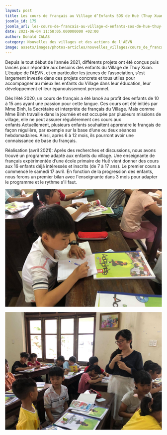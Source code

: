 ```yaml
---
layout: post
title: Les cours de français au Village d’Enfants SOS de Hué (Thuy Xuan)
joomla_id: 175
joomla_url: les-cours-de-francais-au-village-d-enfants-sos-de-hue-thuy-xuan
date: 2021-06-04 11:58:05.000000000 +02:00
author: Donald CALAS
category: Nouvelles des villages et des actions de l'AEVN
image: assets/images/photos-articles/nouvelles_villages/cours_de_francais/Hue_CoursFrancais2.jpg
---
```

Depuis le tout début de l’année 2021, différents projets ont été conçus puis lancés pour répondre aux besoins des enfants du Village de Thuy Xuan. L’équipe de l’AEVN, et en particulier les jeunes de l’association, s’est largement investie dans ces projets concrets et tous utiles pour accompagner au mieux les enfants du Village dans leur éducation, leur développement et leur épanouissement personnel.


Dès l’été 2020, un cours de français a été lancé au profit des enfants de 10 à 15 ans ayant une passion pour cette langue. Ces cours ont été initiés par Mme Binh, la Secrétaire et interprète de français du Village. Mais comme Mme Binh travaille dans la journée et est occupée par plusieurs missions de village, elle ne peut assurer régulièrement ces cours aux enfants.Actuellement, plusieurs enfants souhaitent apprendre le français de façon régulière, par exemple sur la base d’une ou deux séances hebdomadaires. Ainsi, après 6 à 12 mois, ils pourront avoir une connaissance de base du français.

Réalisation (avril 2021): Après des recherches et discussions, nous avons trouvé un programme adapté aux enfants du village. Une enseignante de français expérimentée d’une école primaire de Huế vient donner des cours aux 16 enfants déjà intéressés et inscrits (de 7 à 17 ans). Le premier cours a commencé le samedi 17 avril. En fonction de la progression des enfants, nous ferons un premier bilan avec l'enseignante dans 3 mois pour adapter le programme et le rythme s'il faut.

![Cours de français](/assets/images/photos-articles/nouvelles_villages/cours_de_francais/Hue_CoursFrancais1.jpg)

![Cours de français](/assets/images/photos-articles/nouvelles_villages/cours_de_francais/Hue_CoursFrancais2.jpg)


